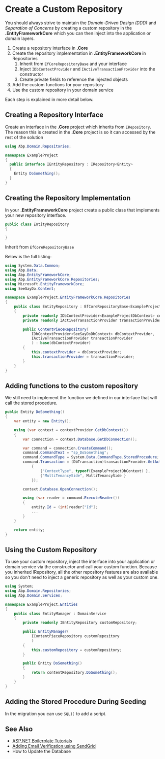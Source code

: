 # Create a Custom Repository

You should always strive to maintain the _Domain-Driven Design (DDD)_ and _Separation of Concerns_ by creating a custom repository in the **.EntityFrameworkCore** which you can then inject into the application or domain layers.

1. Create a repository interface in **.Core**
2. Create the repository implementation in **.EntityFrameworkCore** in Repositories
    1. Inherit from ```EfCoreRepositoryBase``` and your interface
    2. Inject ```IDbContextProvider``` and ```IActiveTransactionProvider``` into the constructor
    3. Create private fields to reference the injected objects
3. Add the custom functions for your repository
4. Use the custom repository in your domain service

Each step is explained in more detail below.

## Creating a Repository Interface

Create an interface in the **.Core** project which inherits from `IRepository`. The reason this is created in the **.Core** project is so it can accessed by the rest of the solution
```csharp
using Abp.Domain.Repositories;

namespace ExampleProject
{
  public interface IEntityRepository : IRepository<Entity>
  {
    Entity DoSomething();
  }
}
```

## Creating the Repository Implementation
In your **.EntityFrameworkCore** project create a public class that implements your new repository interface.

```csharp
public class EntityRepository
{

}
```

Inherit from `EfCoreRepositoryBase`

Below is the full listing:

```csharp
using System.Data.Common;
using Abp.Data;
using Abp.EntityFrameworkCore;
using Abp.EntityFrameworkCore.Repositories;
using Microsoft.EntityFrameworkCore;
using SeeSayDo.Content;

namespace ExampleProject.EntityFrameworkCore.Repositories
{
    public class EntityRepository : EfCoreRepositoryBase<ExampleProjectDbContext, Entity>, IEntityRepository
    {
        private readonly IDbContextProvider<ExampleProjectDbContext> contextProvider;
        private readonly IActiveTransactionProvider transactionProvider;

        public ContentPieceRepository(
            IDbContextProvider<SeeSayDoDbContext> dbContextProvider,
            IActiveTransactionProvider transactionProvider
            ) : base(dbContextProvider)
        {
            this.contextProvider = dbContextProvider;
            this.transactionProvider = transactionProvider;
        }
    }
}
```

## Adding functions to the custom repository

We still need to implement the function we defined in our interface that will call the stored procedure.

```csharp
public Entity DoSomething()
{
    var entity = new Entity();

    using (var context = contextProvider.GetDbContext())
    {
        var connection = context.Database.GetDbConnection();

        var command = connection.CreateCommand();
        command.CommandText = "sp_DoSomething";
        command.CommandType = System.Data.CommandType.StoredProcedure;
        command.Transaction = (DbTransaction)transactionProvider.GetActiveTransaction(new ActiveTransactionProviderArgs
            {
                {"ContextType", typeof(ExampleProjectDbContext) },
                {"MultiTenancySide", MultiTenancySide }
            });

        context.Database.OpenConnection();

        using (var reader = command.ExecuteReader())
        {
            entity.Id = (int)reader["Id"];
            ...
        }
    }

    return entity;
}
```

## Using the Custom Repository

To use your custom repository, inject the interface into your application or domain service via the constructor and call your custom function. Because you inherited IRepository, all the other repository features are also available so you don't need to inject a generic repository as well as your custom one.

```csharp
using System;
using Abp.Domain.Repositories;
using Abp.Domain.Services;

namespace ExampleProject.Entities
{
    public class EntityManager : DomainService
    {
        private readonly IEntityRepository customRepository;

        public EntityManager(
            IContentPieceRepository customRepository
            )
        {
            this.customRepository = customRepository;
        }

        public Entity DoSomething()
        {
            return contentRepository.DoSomething();
        }
    }
}
```

## Adding the Stored Procedure During Seeding
In the migration you can use `SQL()` to add a script.

## See Also
* [ASP\.NET Boilerplate Tutorials](README.md)
* [Adding Email Verification using SendGrid](emailverification.md)
* How to Update the Database